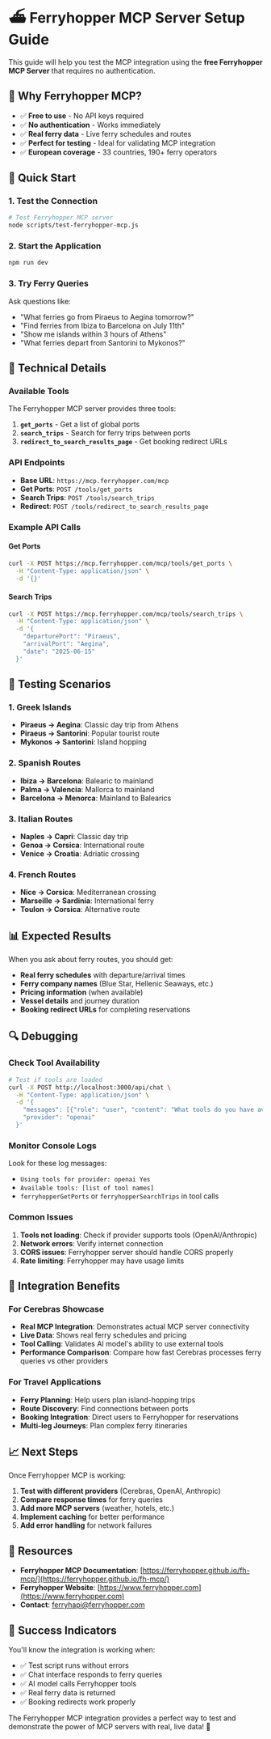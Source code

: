 # ⛴️ Ferryhopper MCP Server Setup Guide

This guide will help you test the MCP integration using the **free Ferryhopper MCP Server** that requires no authentication.

## 🌟 Why Ferryhopper MCP?

- ✅ **Free to use** - No API keys required
- ✅ **No authentication** - Works immediately
- ✅ **Real ferry data** - Live ferry schedules and routes
- ✅ **Perfect for testing** - Ideal for validating MCP integration
- ✅ **European coverage** - 33 countries, 190+ ferry operators

## 🚀 Quick Start

### 1. Test the Connection

```bash
# Test Ferryhopper MCP server
node scripts/test-ferryhopper-mcp.js
```

### 2. Start the Application

```bash
npm run dev
```

### 3. Try Ferry Queries

Ask questions like:
- "What ferries go from Piraeus to Aegina tomorrow?"
- "Find ferries from Ibiza to Barcelona on July 11th"
- "Show me islands within 3 hours of Athens"
- "What ferries depart from Santorini to Mykonos?"

## 🔧 Technical Details

### Available Tools

The Ferryhopper MCP server provides three tools:

1. **`get_ports`** - Get a list of global ports
2. **`search_trips`** - Search for ferry trips between ports
3. **`redirect_to_search_results_page`** - Get booking redirect URLs

### API Endpoints

- **Base URL**: `https://mcp.ferryhopper.com/mcp`
- **Get Ports**: `POST /tools/get_ports`
- **Search Trips**: `POST /tools/search_trips`
- **Redirect**: `POST /tools/redirect_to_search_results_page`

### Example API Calls

#### Get Ports
```bash
curl -X POST https://mcp.ferryhopper.com/mcp/tools/get_ports \
  -H "Content-Type: application/json" \
  -d '{}'
```

#### Search Trips
```bash
curl -X POST https://mcp.ferryhopper.com/mcp/tools/search_trips \
  -H "Content-Type: application/json" \
  -d '{
    "departurePort": "Piraeus",
    "arrivalPort": "Aegina", 
    "date": "2025-06-15"
  }'
```

## 🧪 Testing Scenarios

### 1. Greek Islands
- **Piraeus → Aegina**: Classic day trip from Athens
- **Piraeus → Santorini**: Popular tourist route
- **Mykonos → Santorini**: Island hopping

### 2. Spanish Routes
- **Ibiza → Barcelona**: Balearic to mainland
- **Palma → Valencia**: Mallorca to mainland
- **Barcelona → Menorca**: Mainland to Balearics

### 3. Italian Routes
- **Naples → Capri**: Classic day trip
- **Genoa → Corsica**: International route
- **Venice → Croatia**: Adriatic crossing

### 4. French Routes
- **Nice → Corsica**: Mediterranean crossing
- **Marseille → Sardinia**: International ferry
- **Toulon → Corsica**: Alternative route

## 📊 Expected Results

When you ask about ferry routes, you should get:

- **Real ferry schedules** with departure/arrival times
- **Ferry company names** (Blue Star, Hellenic Seaways, etc.)
- **Pricing information** (when available)
- **Vessel details** and journey duration
- **Booking redirect URLs** for completing reservations

## 🔍 Debugging

### Check Tool Availability

```bash
# Test if tools are loaded
curl -X POST http://localhost:3000/api/chat \
  -H "Content-Type: application/json" \
  -d '{
    "messages": [{"role": "user", "content": "What tools do you have available?"}],
    "provider": "openai"
  }'
```

### Monitor Console Logs

Look for these log messages:
- `Using tools for provider: openai Yes`
- `Available tools: [list of tool names]`
- `ferryhopperGetPorts` or `ferryhopperSearchTrips` in tool calls

### Common Issues

1. **Tools not loading**: Check if provider supports tools (OpenAI/Anthropic)
2. **Network errors**: Verify internet connection
3. **CORS issues**: Ferryhopper server should handle CORS properly
4. **Rate limiting**: Ferryhopper may have usage limits

## 🎯 Integration Benefits

### For Cerebras Showcase

- **Real MCP Integration**: Demonstrates actual MCP server connectivity
- **Live Data**: Shows real ferry schedules and pricing
- **Tool Calling**: Validates AI model's ability to use external tools
- **Performance Comparison**: Compare how fast Cerebras processes ferry queries vs other providers

### For Travel Applications

- **Ferry Planning**: Help users plan island-hopping trips
- **Route Discovery**: Find connections between ports
- **Booking Integration**: Direct users to Ferryhopper for reservations
- **Multi-leg Journeys**: Plan complex ferry itineraries

## 📈 Next Steps

Once Ferryhopper MCP is working:

1. **Test with different providers** (Cerebras, OpenAI, Anthropic)
2. **Compare response times** for ferry queries
3. **Add more MCP servers** (weather, hotels, etc.)
4. **Implement caching** for better performance
5. **Add error handling** for network failures

## 🔗 Resources

- **Ferryhopper MCP Documentation**: [https://ferryhopper.github.io/fh-mcp/](https://ferryhopper.github.io/fh-mcp/)
- **Ferryhopper Website**: [https://www.ferryhopper.com](https://www.ferryhopper.com)
- **Contact**: ferryhapi@ferryhopper.com

## 🎉 Success Indicators

You'll know the integration is working when:

- ✅ Test script runs without errors
- ✅ Chat interface responds to ferry queries
- ✅ AI model calls Ferryhopper tools
- ✅ Real ferry data is returned
- ✅ Booking redirects work properly

The Ferryhopper MCP integration provides a perfect way to test and demonstrate the power of MCP servers with real, live data! 🚢

